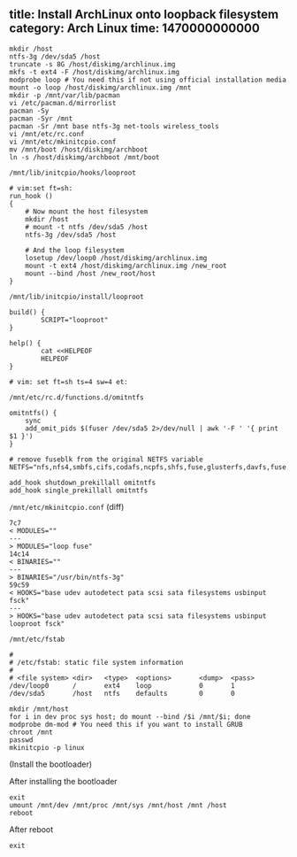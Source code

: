 title: Install ArchLinux onto loopback filesystem
category: Arch Linux
time: 1470000000000
---

```
mkdir /host
ntfs-3g /dev/sda5 /host
truncate -s 8G /host/diskimg/archlinux.img
mkfs -t ext4 -F /host/diskimg/archlinux.img
modprobe loop # You need this if not using official installation media
mount -o loop /host/diskimg/archlinux.img /mnt
mkdir -p /mnt/var/lib/pacman
vi /etc/pacman.d/mirrorlist
pacman -Sy
pacman -Syr /mnt
pacman -Sr /mnt base ntfs-3g net-tools wireless_tools
vi /mnt/etc/rc.conf
vi /mnt/etc/mkinitcpio.conf
mv /mnt/boot /host/diskimg/archboot
ln -s /host/diskimg/archboot /mnt/boot
```

`/mnt/lib/initcpio/hooks/looproot`

```
# vim:set ft=sh:
run_hook ()
{
	# Now mount the host filesystem
	mkdir /host
	# mount -t ntfs /dev/sda5 /host
	ntfs-3g /dev/sda5 /host

	# And the loop filesystem
	losetup /dev/loop0 /host/diskimg/archlinux.img
	mount -t ext4 /host/diskimg/archlinux.img /new_root
	mount --bind /host /new_root/host
}
```

`/mnt/lib/initcpio/install/looproot`

```
build() {
	    SCRIPT="looproot"
}

help() {
	    cat <<HELPEOF
		HELPEOF
}

# vim: set ft=sh ts=4 sw=4 et:
```

`/mnt/etc/rc.d/functions.d/omitntfs`

```
omitntfs() {
	sync
	add_omit_pids $(fuser /dev/sda5 2>/dev/null | awk '-F ' '{ print $1 }')
}

# remove fuseblk from the original NETFS variable
NETFS="nfs,nfs4,smbfs,cifs,codafs,ncpfs,shfs,fuse,glusterfs,davfs,fuse.glusterfs"

add_hook shutdown_prekillall omitntfs
add_hook single_prekillall omitntfs
```

`/mnt/etc/mkinitcpio.conf` (diff)

```
7c7
< MODULES=""
---
> MODULES="loop fuse"
14c14
< BINARIES=""
---
> BINARIES="/usr/bin/ntfs-3g"
59c59
< HOOKS="base udev autodetect pata scsi sata filesystems usbinput fsck"
---
> HOOKS="base udev autodetect pata scsi sata filesystems usbinput looproot fsck"
```

`/mnt/etc/fstab`

```
# 
# /etc/fstab: static file system information
#
# <file system> <dir>   <type>  <options>       <dump>  <pass>
/dev/loop0      /       ext4    loop            0       1
/dev/sda5       /host   ntfs    defaults        0       0
```

```
mkdir /mnt/host
for i in dev proc sys host; do mount --bind /$i /mnt/$i; done
modprobe dm-mod # You need this if you want to install GRUB
chroot /mnt
passwd
mkinitcpio -p linux
```

(Install the bootloader)

After installing the bootloader

```
exit
umount /mnt/dev /mnt/proc /mnt/sys /mnt/host /mnt /host
reboot
```

After reboot

```
exit
```

